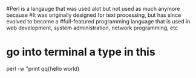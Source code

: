 #Perl is a langauge that was used alot but not used as much anymore because 
#It was originally designed for text processing, but has since evolved to become a 
#full-featured programming language that is used in web development, system administration, network programming, etc
# go into terminal a type in this


perl -w "print qq{hello world}
